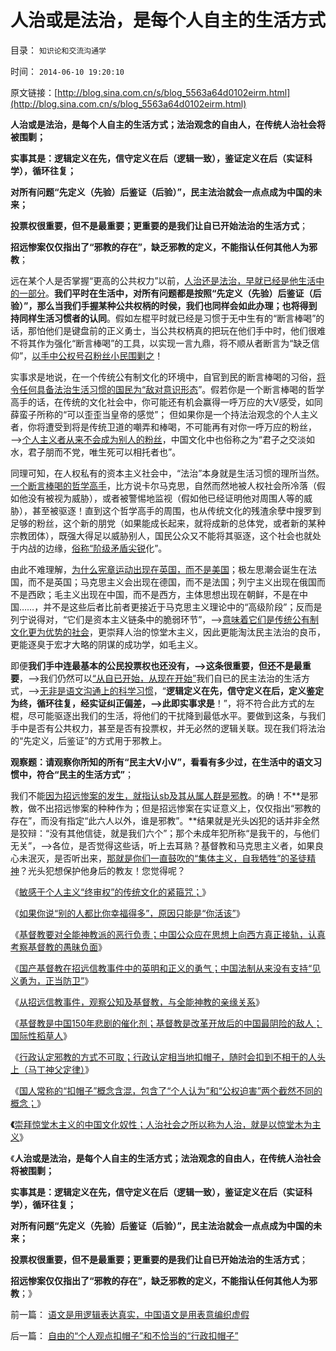 # 人治或是法治，是每个人自主的生活方式

目录： `知识论和交流沟通学` 

时间： `2014-06-10 19:20:10` 

原文链接：[http://blog.sina.com.cn/s/blog_5563a64d0102eirm.html](http://blog.sina.com.cn/s/blog_5563a64d0102eirm.html)

**人治或是法治，是每个人自主的生活方式；法治观念的自由人，在传统人治社会将被围剿；**

**实事其是：逻辑定义在先，信守定义在后（逻辑一致），鉴证定义在后（实证科学），循环往复；**

**对所有问题“先定义（先验）后鉴证（后验）”，民主法治就会一点点成为中国的未来；**

**投票权很重要，但不是最重要；更重要的是我们让自已开始法治的生活方式**；

**招远惨案仅仅指出了“邪教的存在”，缺乏邪教的定义，不能指认任何其他人为邪教**；

远在某个人是否掌握“更高的公共权力”以前，[人治还是法治，早就已经是他生活中的一部分](../../../2014/6/8/自由的“个人观点扣帽子”和不恰当的“行政扣帽子”.md)。**我们平时在生活中，对所有问题都是按照“先定义（先验）后鉴证（后验）”，那么当我们手握某种公共权柄的时侯，我们也同样会如此办理；也将得到持同样生活习惯者的认同**。假如左棍平时就已经是习惯于无中生有的“断言棒喝”的话，那怕他们是键盘前的正义勇士，当公共权柄真的把玩在他们手中时，他们很难不将其作为强化“断言棒喝”的工具，以实现一言九鼎，将不顺从者断言为“缺乏信仰”，[以手中公权号召粉丝小民围剿之](../../../2014/4/11/传统道德之“谦虚的义务”，左棍“断言棒喝”有广泛的同情者.md)！

实事求是地说，在一个传统公有制文化的环境中，自官到民的断言棒喝的习俗，[将令任何具备法治生活习惯的国民为“敌对意识形态](../../../2014/3/11/托克维尔和《旧制度与大革命》的推崇者，迷茫中的摇摆者.md)”。假若你是一个断言棒喝的哲学高手的话，在传统的文化社会中，你可能还有机会赢得一呼万应的大V感受，如同薛蛮子所称的“可以歪歪当皇帝的感觉”；
但如果你是一个持法治观念的个人主义者，你将遭受到将是传统卫道的嘲弄和棒喝，不可能再有对你一呼万应的粉丝，——>[个人主义者从来不会成为别人的粉丝](../../../2013/9/7/哈耶克的自由理论，也不能引据为经典，及其正确与缺陷.md)，中国文化中也俗称之为“君子之交淡如水，君子朋而不党，唯生死可以相托者也”。

同理可知，在人权私有的资本主义社会中，“法治”本身就是生活习惯的理所当然。[一个断言棒喝的哲学高手](../../../2014/4/8/从断言棒喝，到下毒杀人，大革命的左棍本能.md)，比方说卡尔马克思，自然而然地被人权社会所冷落（假如他没有被视为威胁），或者被警惕地监视（假如他已经证明他对周围人等的威胁），甚至被驱逐！直到这个哲学高手的周围，也从传统文化的残渣余孽中搜罗到足够的粉丝，这个新的朋党（如果能成长起来，就将成新的总体党，或者新的某种宗教团体），既强大得足以威胁别人，国民公众又不能将其驱逐，这个社会也就处于内战的边缘，[俗称“阶级矛盾尖锐](../../../2014/1/4/资本的定义，暴露马克思主张“白吃白喝，严惩工商”.md)化”。

由此不难理解，[为什么宪章运动出现在英国，而不是美国](../../../2013/9/22/从宪章运动前后的历史，理解垄断和反垄断的观念，误解，要害；.md)；极左思潮会诞生在法国，而不是英国；马克思主义会出现在德国，而不是法国；列宁主义出现在俄国而不是西欧；毛主义出现在中国，而不是西方，主体思想出现在朝鲜，不是在中国……，并不是这些后者比前者更接近于马克思主义理论中的“高级阶段”；反而是列宁说得对，“它们是资本主义链条中的脆弱环节”，——>[意味着它们是传统公有制文化更为优势的社会](../../../2013/5/21/对自然秩序的恐惧，愚民酝酿大革命.md)，更崇拜人治的惊堂木主义，因此更能淘汰民主法治的良币，更能逐臭于宏才大略的阴谋的成功学，如毛主义。

即便**我们手中连最基本的公民投票权也还没有，——>这条很重要，但还不是最重要**，——>我们仍然可以[“从自已开始，从现在开始”](../../../2010/2/26/中国的民主只不过就是从自已做起，从现在做起.md)我们自已的民主法治的生活方式，——>[无非是语文沟通上的科学习惯](../../../2014/1/5/从智能原理和人类的社会性，理解“语文＝逻辑”的重要性；.md)，“**逻辑定义在先，信守定义在后，定义鉴定为终，循环往复，经实证纠正偏差，——>此即实事求是**！”，将不符合此方式的左棍，尽可能驱逐出我们的生活，将他们的干扰降到最低水平。要做到这条，与我们手中是否有公共权力，甚至是否有投票权，并无必然的逻辑关联。现在我们将法治的“先定义，后鉴证”的方式用于邪教上。

**观察题：请观察你所知的所有“民主大V小V”，看看有多少过，在生活中的语文习惯中，符合“民主的生活方式”**；

我们不能[因为招远惨案的发生，就指认sb及其从属人群是邪教](../../../2014/6/3/国产基督徒在招远信教事件中的英明和正义的勇气.md)。的确！不**是邪教，做不出招远惨案的种种作为；但是招远惨案在实证意义上，仅仅指出“邪教的存在”，而没有指定“此六人以外，谁是邪教”。**结果就是光头凶犯的话并非全然是狡辩：“没有其他信徒，就是我们六个”；那个未成年犯所称“是我干的，与他们无关”，——>各位，是否觉得这些话，听上去耳熟？基督教和马克思主义者，如果良心未泯灭，是否听出来，[那就是你们一直鼓吹的“集体主义，自我牺牲”的圣徒精神](../../../2013/4/16/基督教是“立志改变他人信仰”的极端性质的宗教.md)？光头犯想保护他身后的教友！您觉得呢？

《[敏感于个人主义“终审权”的传统文化的紧箍咒；](../../../2014/5/30/敏感于个人主义“终审权”的传统文化的紧箍咒.md)》

《[如果你说“别的人都比你幸福得多”，原因只能是“你活该”](../../../2014/6/1/如果你说“别的人都比你幸福得多”，原因只能是“你活该”.md)》

《[基督教要对全能神教派的恶行负责；中国公众应在思想上向西方真正接轨，认真考察基督教的愚昧负面](../../../2014/6/2/基督教作为系统性信仰，要对全能神教派的恶行负责.md)》

《[国产基督教在招远信教事件中的英明和正义的勇气；中国法制从来没有支持“见义勇为，正当防卫”](../../../2014/6/3/国产基督徒在招远信教事件中的英明和正义的勇气.md)》

《[从招远信教事件，观察公知及基督教，与全能神教的亲缘关系](../../../2014/6/4/从招远信教事件，观察公知及基督教，与全能神教的亲缘关系.md)》

《[基督教是中国150年悲剧的催化剂；基督教是改革开放后的中国最阴险的敌人；国际性稻草人](../../../2014/6/5/基督教是中国150年悲剧的催化剂.md)》

《[行政认定邪教的方式不可取；行政认定相当地扣帽子，随时会扣到不相干的人头上（马丁神父定律）](../../../2014/6/7/邪教的定义标准是什么？行政认定邪教的方式不可取；.md)》

《[国人常称的“扣帽子”概念含混，包含了“个人认为”和“公权迫害”两个截然不同的概念；](../../../2014/6/8/自由的“个人观点扣帽子”和不恰当的“行政扣帽子”.md)》

**《**[崇拜惊堂木主义的中国文化奴性；人治社会之所以称为人治，就是以惊堂木为主义](../../../2014/6/9/人治法治都从生活开始，崇拜惊堂木主义的中国文化奴性.md)》

《**人治或是法治，是每个人自主的生活方式；法治观念的自由人，在传统人治社会将被围剿；**

**实事其是：逻辑定义在先，信守定义在后（逻辑一致），鉴证定义在后（实证科学），循环往复；**

**对所有问题“先定义（先验）后鉴证（后验）”，民主法治就会一点点成为中国的未来；**

**投票权很重要，但不是最重要；更重要的是我们让自已开始法治的生活方式**；

**招远惨案仅仅指出了“邪教的存在”，缺乏邪教的定义，不能指认任何其他人为邪教**；》

前一篇： [语文是用逻辑表达真实，中国语文是用表意编织虚假](../../../2014/6/21/语文是用逻辑表达真实，中国语文是用表意编织虚假.md)

后一篇： [自由的“个人观点扣帽子”和不恰当的“行政扣帽子”](../../../2014/6/8/自由的“个人观点扣帽子”和不恰当的“行政扣帽子”.md)

